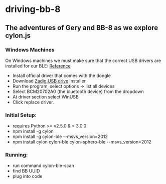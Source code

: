 # driving-bb-8
## The adventures of Gery and BB-8 as we explore cylon.js

### Windows Machines
On Windows machines we must make sure that the correct USB drivers are installed for our BLE: [Reference](https://github.com/orbotix/sphero.js/issues/26)
* Install official driver that comes with the dongle
* Download [Zadig USB drive](http://zadig.akeo.ie/) installer
* Run the program, select options -> list all devices
* Select BCM20702A0 (the bluetooth device) from the dropdown
* At driver section select WinUSB
* Click replace driver.

### Initial Setup:
* requires Python >= v2.5.0 & < 3.0.0
* npm install -g cylon
* npm install -g cylon-ble --msvs_version=2012
* npm install cylon cylon-ble cylon-sphero-ble --msvs_version=2012

### Running:
* run command cylon-ble-scan
* find BB UUID
* plug into code